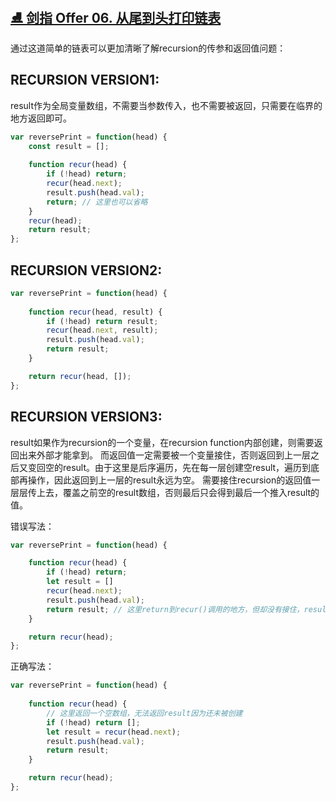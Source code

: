 ## [⛸ 剑指 Offer 06. 从尾到头打印链表](https://leetcode.cn/problems/cong-wei-dao-tou-da-yin-lian-biao-lcof/)

通过这道简单的链表可以更加清晰了解recursion的传参和返回值问题：

## RECURSION VERSION1:
result作为全局变量数组，不需要当参数传入，也不需要被返回，只需要在临界的地方返回即可。

```javascript
var reversePrint = function(head) {
    const result = [];
    
    function recur(head) {
        if (!head) return;
        recur(head.next);
        result.push(head.val);
        return; // 这里也可以省略
    }
    recur(head);
    return result;
};
```

## RECURSION VERSION2:

```javascript
var reversePrint = function(head) {
    
    function recur(head, result) {
        if (!head) return result;
        recur(head.next, result);
        result.push(head.val);
        return result;
    }

    return recur(head, []);
};
```

## RECURSION VERSION3:
result如果作为recursion的一个变量，在recursion function内部创建，则需要返回出来外部才能拿到。
而返回值一定需要被一个变量接住，否则返回到上一层之后又变回空的result。由于这里是后序遍历，先在每一层创建空result，遍历到底部再操作，因此返回到上一层的result永远为空。
需要接住recursion的返回值一层层传上去，覆盖之前空的result数组，否则最后只会得到最后一个推入result的值。

错误写法：
```javascript
var reversePrint = function(head) {

    function recur(head) {
        if (!head) return;
        let result = []
        recur(head.next);
        result.push(head.val);
        return result; // 这里return到recur()调用的地方，但却没有接住，result还是空
    }

    return recur(head);
};
```

正确写法：
```javascript
var reversePrint = function(head) {
    
    function recur(head) {
        // 这里返回一个空数组，无法返回result因为还未被创建
        if (!head) return [];
        let result = recur(head.next);
        result.push(head.val);
        return result;
    }

    return recur(head);
};
```


